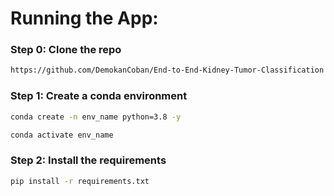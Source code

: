 # Running the App:

### Step 0: Clone the repo

```bash
https://github.com/DemokanCoban/End-to-End-Kidney-Tumor-Classification
```
### Step 1: Create a conda environment

```bash
conda create -n env_name python=3.8 -y
```

```bash
conda activate env_name
```

### Step 2: Install the requirements
```bash
pip install -r requirements.txt
```
